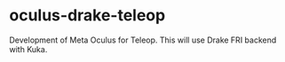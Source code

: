 # oculus-drake-teleop
Development of Meta Oculus for Teleop. This will use Drake FRI backend with Kuka.
